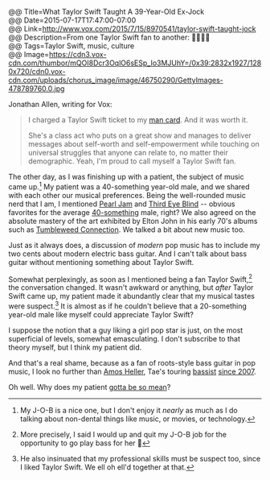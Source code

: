 @@ Title=What Taylor Swift Taught A 39-Year-Old Ex-Jock  
@@ Date=2015-07-17T17:47:00-07:00  
@@ Link=http://www.vox.com/2015/7/15/8970541/taylor-swift-taught-jock  
@@ Description=From one Taylor Swift fan to another: 💁🏾✌🏾  
@@ Tags=Taylor Swift, music, culture  
@@ Image=https://cdn3.vox-cdn.com/thumbor/mQOI8Dcr3OqlO6sESp_Io3MJUhY=/0x39:2832x1927/1280x720/cdn0.vox-cdn.com/uploads/chorus_image/image/46750290/GettyImages-478789760.0.jpg  

Jonathan Allen, writing for Vox:
>I charged a Taylor Swift ticket to my [man card][urbandictionary]. And it was worth it.
>
>She's a class act who puts on a great show and manages to deliver messages about self-worth and self-empowerment while touching on universal struggles that anyone can relate to, no matter their demographic. Yeah, I'm proud to call myself a Taylor Swift fan.

The other day, as I was finishing up with a patient, the subject of music came up.[^kt] My patient was a 40-something year-old male, and we shared with each other our musical preferences. Being the well-rounded music nerd that I am, I mentioned [Pearl Jam][wikipedia] and [Third Eye Blind][wikipedia 2] -- obvious favorites for the average [40-something][wikipedia 3] male, right? We also agreed on the absolute mastery of the art exhibited by Elton John in his early 70's albums such as [Tumbleweed Connection][wikipedia 4]. We talked a bit about new music too. 

Just as it always does, a discussion of *modern* pop music has to include my two cents about modern electric bass guitar. And I can't talk about bass guitar without mentioning something about Taylor Swift. 

Somewhat perplexingly, as soon as I mentioned being a fan Taylor Swift,[^ts] the conversation changed. It wasn't awkward or anything, but *after* Taylor Swift came up, my patient made it abundantly clear that my musical tastes were suspect.[^he] It is almost as if he couldn't believe that a 20-something year-old male like myself could appreciate Taylor Swift?

I suppose the notion that a guy liking a girl pop star is just, on the most superficial of levels, somewhat emasculating. I don't subscribe to that theory myself, but I think my patient did. 

And that's a real shame, because as a fan of roots-style bass guitar in pop music, I look no further than [Amos Heller][twitter], Tae's touring [bassist][youtu] [since 2007][bassguitarmagazine].

Oh well. Why does my patient [gotta be so mean][youtube]?

[^he]: He also insinuated that my professional skills must be suspect too, since I liked Taylor Swift. We ell oh ell'd together at that.
[^kt]: My J-O-B is a nice one, but I don't enjoy it *nearly* as much as I do talking about non-dental things like music, or movies, or technology.
[^ts]: More precisely, I said I would up and quit my J-O-B job for the opportunity to go play bass for her 🎸

[bassguitarmagazine]: http://www.bassguitarmagazine.com/news/amos-heller-profile/
[twitter]: https://twitter.com/amosjheller
[urbandictionary]: http://www.urbandictionary.com/define.php?term=Man+Card
[wikipedia]: https://en.wikipedia.org/wiki/Pearl_Jam
[wikipedia 2]: https://en.wikipedia.org/wiki/Third_Eye_Blind
[wikipedia 3]: https://en.wikipedia.org/wiki/1990s_in_music
[wikipedia 4]: https://en.wikipedia.org/wiki/Tumbleweed_Connection
[youtu]: https://youtu.be/vio0RidOMUM?t=47s
[youtube]: https://www.youtube.com/watch?v=RQuY8kERaU0